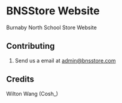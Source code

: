 # BNSStore Website
Burnaby North School Store Website

## Contributing

1. Send us a email at admin@bnsstore.com

## Credits

Wilton Wang (Cosh_)
